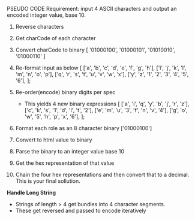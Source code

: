 PSEUDO CODE
Requirement: input 4 ASCII characters and output an encoded integer value, base 10.

1. Reverse characters
2. Get charCode of each character
3. Convert charCode to binary
   [ '01000100', '01000101', '01010010', '01000110' ]
4. Re-format input as below
   [
   ['a', 'b', 'c', 'd', 'e', 'f', 'g', 'h'],
   ['i', 'j', 'k', 'l', 'm', 'n', 'o', 'p'],
   ['q', 'r', 's', 't', 'u', 'v', 'w', 'x'],
   ['y', 'z', '1', '2', '3', '4', '5', '6'],
   ];

5. Re-order(encode) binary digits per spec
   - This yields 4 new binary expressions
     [
     ['a', 'i', 'q', 'y', 'b', 'j', 'r', 'z'],
     ['c', 'k', 's', '1', 'd', 'l', 't', '2'],
     ['e', 'm', 'u', '3', 'f', 'n', 'v', '4'],
     ['g', 'o', 'w', '5', 'h', 'p', 'x', '6'],
     ];
6. Format each role as an 8 character binary
   ['01000100']
7. Convert to html value to binary
8. Parse the binary to an integer value base 10
9. Get the hex representation of that value
10. Chain the four hex representations and then convert that to a decimal. This is your final sollution.

**Handle Long String**

- Strings of length > 4 get bundles into 4 character segments.
- These get reversed and passed to encode iteratively

